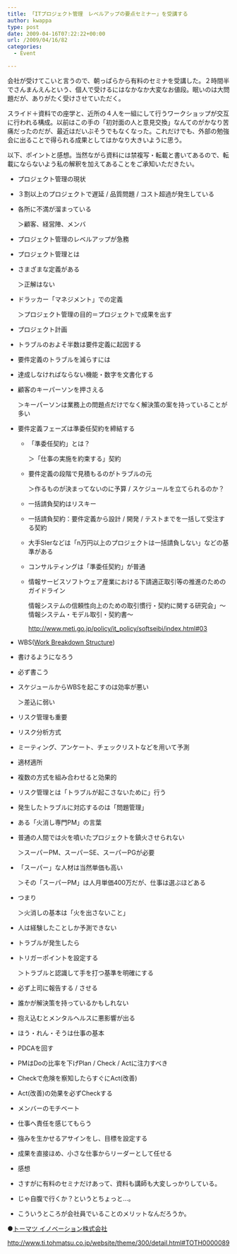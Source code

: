 ```yaml
---
title: 「ITプロジェクト管理　レベルアップの要点セミナー」を受講する
author: kwappa
type: post
date: 2009-04-16T07:22:22+00:00
url: /2009/04/16/82
categories:
  - Event

---
```

会社が受けてこいと言うので、朝っぱらから有料のセミナを受講した。２時間半でさんまんえんという、個人で受けるにはなかなか大変なお値段。眠いのは大問題だが、ありがたく受けさせていただく。

スライド＋資料での座学と、近所の４人を一組にして行うワークショップが交互に行われる構成。以前はこの手の「初対面の人と意見交換」なんてのがかなり苦痛だったのだが、最近はだいぶそうでもなくなった。これだけでも、外部の勉強会に出ることで得られる成果としてはかなり大きいように思う。

<!--more-->

以下、ポイントと感想。当然ながら資料には禁複写・転載と書いてあるので、転載にならないよう私の解釈を加えてあることをご承知いただきたい。

  * プロジェクト管理の現状
  * ３割以上のプロジェクトで遅延 / 品質問題 / コスト超過が発生している
  * 各所に不満が溜まっている
  
    ＞顧客、経営陣、メンバ
  * プロジェクト管理のレベルアップが急務

  * プロジェクト管理とは
  * さまざまな定義がある
  
    ＞正解はない
  * ドラッカー「マネジメント」での定義
  
    ＞プロジェクト管理の目的＝プロジェクトで成果を出す

  * プロジェクト計画
  * トラブルのおよそ半数は要件定義に起因する
  * 要件定義のトラブルを減らすには
  * 達成しなければならない機能・数字を文書化する
  * 顧客のキーパーソンを押さえる
  
    ＞キーパーソンは業務上の問題点だけでなく解決策の案を持っていることが多い
  * 要件定義フェーズは準委任契約を締結する 
      * 「準委任契約」とは？
  
        ＞「仕事の実施を約束する」契約
      * 要件定義の段階で見積もるのがトラブルの元
  
        ＞作るものが決まってないのに予算 / スケジュールを立てられるのか？
      * 一括請負契約はリスキー
      * 一括請負契約：要件定義から設計 / 開発 / テストまでを一括して受注する契約
      * 大手SIerなどは「n万円以上のプロジェクトは一括請負しない」などの基準がある
      * コンサルティングは「準委任契約」が普通
    
      * 情報サービスソフトウェア産業における下請適正取引等の推進のためのガイドライン
  
        情報システムの信頼性向上のための取引慣行・契約に関する研究会」～情報システム・モデル取引・契約書～
  
        <a target="_blank" href="http://www.meti.go.jp/policy/it_policy/softseibi/index.html#03">http://www.meti.go.jp/policy/it_policy/softseibi/index.html#03</a>

  * WBS(<a target="_blank" href="http://e-words.jp/w/WBS.html">Work Breakdown Structure</a>)
  * 書けるようになろう
  * 必ず書こう
  * スケジュールからWBSを起こすのは効率が悪い
  
    ＞差込に弱い

  * リスク管理も重要
  * リスク分析方式
  * ミーティング、アンケート、チェックリストなどを用いて予測
  * 適材適所
  * 複数の方式を組み合わせると効果的

  * リスク管理とは「トラブルが起こさないために」行う
  * 発生したトラブルに対応するのは「問題管理」
  * ある「火消し専門PM」の言葉
  * 普通の人間では火を噴いたプロジェクトを鎮火させられない
  
    ＞スーパーPM、スーパーSE、スーパーPGが必要
  * 「スーパー」な人材は当然単価も高い
  
    ＞その「スーパーPM」は人月単価400万だが、仕事は選ぶほどある
  * つまり
  
    ＞火消しの基本は「火を出さないこと」

  * 人は経験したことしか予測できない

  * トラブルが発生したら
  * トリガーポイントを設定する
  
    ＞トラブルと認識して手を打つ基準を明確にする
  * 必ず上司に報告する / させる
  * 誰かが解決策を持っているかもしれない
  * 抱え込むとメンタルヘルスに悪影響が出る
  * ほう・れん・そうは仕事の基本

  * PDCAを回す
  * PMはDoの比率を下げPlan / Check / Actに注力すべき
  * Checkで危険を察知したらすぐにAct(改善)
  * Act(改善)の効果を必ずCheckする

  * メンバーのモチベート
  * 仕事へ責任を感じてもらう 
  * 強みを生かせるアサインをし、目標を設定する
  * 成果を直接ほめ、小さな仕事からリーダーとして任せる

  * 感想
  * さすがに有料のセミナだけあって、資料も講師も大変しっかりしている。
  * じゃ自腹で行くか？というとちょっと…。
  * こういうところが会社員でいることのメリットなんだろうか。

●<a target="_blank" href="http://www.ti.tohmatsu.co.jp/website/theme/300/detail.html#TOTH0000089">トーマツ イノベーション株式会社</a>
  
http://www.ti.tohmatsu.co.jp/website/theme/300/detail.html#TOTH0000089
